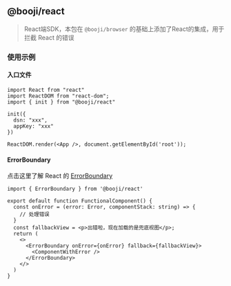 ## @booji/react

> React端SDK，本包在 `@booji/browser` 的基础上添加了React的集成，用于拦截 React 的错误

### 使用示例

#### 入口文件

```tsx
import React from "react"
import ReactDOM from "react-dom";
import { init } from "@booji/react"

init({
  dsn: "xxx",
  appKey: "xxx"
})

ReactDOM.render(<App />, document.getElementById('root'));
```

#### ErrorBoundary
点击这里了解 React 的 [ErrorBoundary](https://reactjs.org/docs/error-boundaries.html)

```tsx
import { ErrorBoundary } from '@booji/react'

export default function FunctionalComponent() {
  const onError = (error: Error, componentStack: string) => {
    // 处理错误
  }
  const fallbackView = <p>出错啦，现在加载的是兜底视图</p>;
  return (
    <>
      <ErrorBoundary onError={onError} fallback={fallbackView}>
        <ComponentWithError />
      </ErrorBoundary>
    </>
  )
}
```